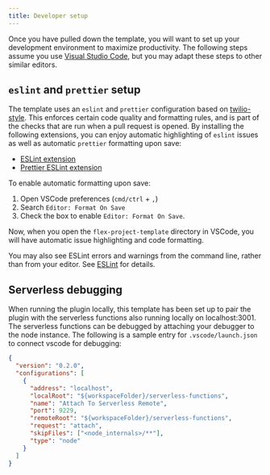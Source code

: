 ```yaml
---
title: Developer setup
---
```


Once you have pulled down the template, you will want to set up your development environment to maximize productivity. The following steps assume you use [Visual Studio Code](https://code.visualstudio.com/), but you may adapt these steps to other similar editors.

## `eslint` and `prettier` setup

The template uses an `eslint` and `prettier` configuration based on [twilio-style](https://github.com/twilio-labs/twilio-style). This enforces certain code quality and formatting rules, and is part of the checks that are run when a pull request is opened. By installing the following extensions, you can enjoy automatic highlighting of `eslint` issues as well as automatic `prettier` formatting upon save:

- [ESLint extension](https://marketplace.visualstudio.com/items?itemName=dbaeumer.vscode-eslint)
- [Prettier ESLint extension](https://marketplace.visualstudio.com/items?itemName=rvest.vs-code-prettier-eslint)

To enable automatic formatting upon save:

1. Open VSCode preferences (`cmd/ctrl` + `,`)
1. Search `Editor: Format On Save`
1. Check the box to enable `Editor: Format On Save`.

Now, when you open the `flex-project-template` directory in VSCode, you will have automatic issue highlighting and code formatting.

You may also see ESLint errors and warnings from the command line, rather than from your editor. See [ESLint](/building/template-utilities/eslint) for details.

## Serverless debugging

When running the plugin locally, this template has been set up to pair the plugin with the serverless functions also running locally on localhost:3001. The serverless functions can be debugged by attaching your debugger to the node instance. The following is a sample entry for `.vscode/launch.json` to connect vscode for debugging:

```json
{
  "version": "0.2.0",
  "configurations": [
    {
      "address": "localhost",
      "localRoot": "${workspaceFolder}/serverless-functions",
      "name": "Attach To Serverless Remote",
      "port": 9229,
      "remoteRoot": "${workspaceFolder}/serverless-functions",
      "request": "attach",
      "skipFiles": ["<node_internals>/**"],
      "type": "node"
    }
  ]
}
```
